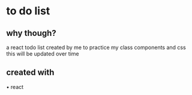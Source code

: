 # to do list

## why though?

a react todo list created by me to practice my class components and css
this will be updated over time

## created with
• react

